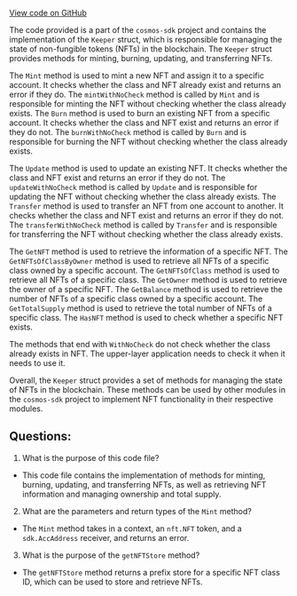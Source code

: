 [View code on GitHub](https://github.com/cosmos/cosmos-sdk/blob/main/x/nft/keeper/nft.go)

The code provided is a part of the `cosmos-sdk` project and contains the implementation of the `Keeper` struct, which is responsible for managing the state of non-fungible tokens (NFTs) in the blockchain. The `Keeper` struct provides methods for minting, burning, updating, and transferring NFTs. 

The `Mint` method is used to mint a new NFT and assign it to a specific account. It checks whether the class and NFT already exist and returns an error if they do. The `mintWithNoCheck` method is called by `Mint` and is responsible for minting the NFT without checking whether the class already exists. The `Burn` method is used to burn an existing NFT from a specific account. It checks whether the class and NFT exist and returns an error if they do not. The `burnWithNoCheck` method is called by `Burn` and is responsible for burning the NFT without checking whether the class already exists. 

The `Update` method is used to update an existing NFT. It checks whether the class and NFT exist and returns an error if they do not. The `updateWithNoCheck` method is called by `Update` and is responsible for updating the NFT without checking whether the class already exists. The `Transfer` method is used to transfer an NFT from one account to another. It checks whether the class and NFT exist and returns an error if they do not. The `transferWithNoCheck` method is called by `Transfer` and is responsible for transferring the NFT without checking whether the class already exists. 

The `GetNFT` method is used to retrieve the information of a specific NFT. The `GetNFTsOfClassByOwner` method is used to retrieve all NFTs of a specific class owned by a specific account. The `GetNFTsOfClass` method is used to retrieve all NFTs of a specific class. The `GetOwner` method is used to retrieve the owner of a specific NFT. The `GetBalance` method is used to retrieve the number of NFTs of a specific class owned by a specific account. The `GetTotalSupply` method is used to retrieve the total number of NFTs of a specific class. The `HasNFT` method is used to check whether a specific NFT exists. 

The methods that end with `WithNoCheck` do not check whether the class already exists in NFT. The upper-layer application needs to check it when it needs to use it. 

Overall, the `Keeper` struct provides a set of methods for managing the state of NFTs in the blockchain. These methods can be used by other modules in the `cosmos-sdk` project to implement NFT functionality in their respective modules.
## Questions: 
 1. What is the purpose of this code file?
- This code file contains the implementation of methods for minting, burning, updating, and transferring NFTs, as well as retrieving NFT information and managing ownership and total supply.

2. What are the parameters and return types of the `Mint` method?
- The `Mint` method takes in a context, an `nft.NFT` token, and a `sdk.AccAddress` receiver, and returns an error.

3. What is the purpose of the `getNFTStore` method?
- The `getNFTStore` method returns a prefix store for a specific NFT class ID, which can be used to store and retrieve NFTs.
